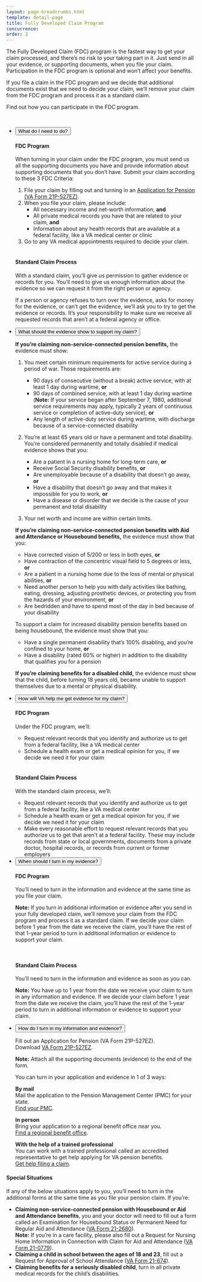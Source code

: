 ```yaml
---
layout: page-breadcrumbs.html
template: detail-page
title: Fully Developed Claim Program
concurrence:
order: 2
---
```


<div class="va-introtext">

The Fully Developed Claim (FDC) program is the fastest way to get your claim processed, and there’s no risk to your taking part in it. Just send in all your evidence, or supporting documents, when you file your claim. Participation in the FDC program is optional and won’t affect your benefits.

If you file a claim in the FDC program and we decide that additional documents exist that we need to decide your claim, we’ll remove your claim from the FDC program and process it as a standard claim.

Find out how you can participate in the FDC program.

<br>

</div>

<div class="usa-accordion">
<ul class="usa-unstyled-list">
<li>
<button class="usa-button-unstyled usa-accordion-button" aria-controls="need-to-do">What do I need to do?</button>
<div id="need-to-do" class="usa-accordion-content">

#### FDC Program 

When turning in your claim under the FDC program, you must send us all the supporting documents you have and provide information about supporting documents that you don’t have.
Submit your claim according to these 3 FDC Criteria:

1. File your claim by filling out and turning in an [Application for Pension (VA Form 21P-527EZ)](https://www.vba.va.gov/pubs/forms/VBA-21P-527EZ-ARE.pdf).
2. When you file your claim, please include:
    - All necessary income and net-worth information, **and**
    - All private medical records you have that are related to your claim, **and**
    - Information about any health records that are available at a federal facility, like a VA medical center or clinic
3. Go to any VA medical appointments required to decide your claim.

<br>

#### Standard Claim Process

With a standard claim, you’ll give us permission to gather evidence or records for you. You’ll need to give us enough information about the evidence so we can request it from the right person or agency.

If a person or agency refuses to turn over the evidence, asks for money for the evidence, or can’t get the evidence, we’ll ask you to try to get the evidence or records. It’s your responsibility to make sure we receive all requested records that aren’t at a federal agency or office.

</div>
</li>
<li>
<button class="usa-button-unstyled usa-accordion-button" aria-controls="evidence-must-show">What should the evidence show to support my claim?</button>
<div id="evidence-must-show" class="usa-accordion-content">

**If you’re claiming non-service-connected pension benefits,** the evidence must show:
1. You meet certain minimum requirements for active service during a period of war. Those requirements are:

    - 90 days of consecutive (without a break) active service, with at least 1 day during wartime, **or**
    - 90 days of combined service, with at least 1 day during wartime
    (**Note:** If your service began after September 7, 1980, additional service requirements may apply, typically 2 years of continuous service or completion of active-duty service), **or**
    - Any length of active-duty service during wartime, with discharge because of a service-connected disability

2. You’re at least 65 years old or have a permanent and total disability. You’re considered permanently and totally disabled if medical evidence shows that you:

    - Are a patient in a nursing home for long-term care, **or**
    - Receive Social Security disability benefits, **or**
    - Are unemployable because of a disability that doesn’t go away, **or**
    - Have a disability that doesn’t go away and that makes it impossible for you to work, **or**
    - Have a disease or disorder that we decide is the cause of your permanent and total disability

3. Your net worth and income are within certain limits.

**If you’re claiming non-service-connected pension benefits with Aid and Attendance or Housebound benefits,** the evidence must show that you:

  - Have corrected vision of 5/200 or less in both eyes, **or**
  - Have contraction of the concentric visual field to 5 degrees or less, **or**
  - Are a patient in a nursing home due to the loss of mental or physical abilities, **or**
  - Need another person to help you with daily activities like bathing, eating, dressing, adjusting prosthetic devices, or protecting you from the hazards of your environment, **or**
  - Are bedridden and have to spend most of the day in bed because of your disability

To support a claim for increased disability pension benefits based on being housebound, the evidence must show that you:

  - Have a single permanent disability that’s 100% disabling, and you’re confined to your home, **or**
  - Have a disability (rated 60% or higher) in addition to the disability that qualifies you for a pension

**If you’re claiming benefits for a disabled child,** the evidence must show that the child, before turning 18 years old, became unable to support themselves due to a mental or physical disability.

</div>
</li>
<li>
<button class="usa-button-unstyled usa-accordion-button" aria-controls="va-will-help">How will VA help me get evidence for my claim?</button>
<div id="va-will-help" class="usa-accordion-content">

#### FDC Program

Under the FDC program, we’ll:
- Request relevant records that you identify and authorize us to get from a federal facility, like a VA medical center
- Schedule a health exam or get a medical opinion for you, if we decide we need it for your claim

<br>

#### Standard Claim Process

With the standard claim process, we’ll:
- Request relevant records that you identify and authorize us to get from a federal facility, like a VA medical center
- Schedule a health exam or get a medical opinion for you, if we decide we need it for your claim
- Make every reasonable effort to request relevant records that you authorize us to get that aren’t at a federal facility. These may include records from state or local governments, documents from a private doctor, hospital records, or records from current or former employers

</div>
</li>
<li>
<button class="usa-button-unstyled usa-accordion-button" aria-controls="when-to-send">When should I turn in my evidence?</button>
<div id="when-to-send" class="usa-accordion-content">

#### FDC Program 

You’ll need to turn in the information and evidence at the same time as you file your claim.
<div class="usa-alert usa-alert-warning no-background-image">

**Note:** If you turn in additional information or evidence after you send in your fully developed claim, we’ll remove your claim from the FDC program and process it as a standard claim. If we decide your claim before 1 year from the date we receive the claim, you’ll have the rest of that 1-year period to turn in additional information or evidence to support your claim.

</div>

<br>

#### Standard Claim Process

You’ll need to turn in the information and evidence as soon as you can.

<div class="usa-alert usa-alert-warning no-background-image">

**Note:** You have up to 1 year from the date we receive your claim to turn in any information and evidence. If we decide your claim before 1 year from the date we receive the claim, you’ll have the rest of the 1-year period to turn in additional information or evidence to support your claim.

</div>
</div>
</li>
<li>
<button class="usa-button-unstyled usa-accordion-button" aria-controls="where-to-send">How do I turn in my information and evidence?</button>
<div id="where-to-send" class="usa-accordion-content">

Fill out an Application for Pension (VA Form 21P-527EZ). <br>
Download [VA Form 21P-527EZ](https://www.vba.va.gov/pubs/forms/VBA-21P-527EZ-ARE.pdf).

**Note:** Attach all the supporting documents (evidence) to the end of the form.

You can turn in your application and evidence in 1 of 3 ways:

**By mail** <br>
Mail the application to the Pension Management Center (PMC) for your state. <br> 
[Find your PMC](/pension/pension-management-center/).

**In person** <br>
Bring your application to a regional benefit office near you. <br> 
[Find a regional benefit office](/facilities/).

**With the help of a trained professional** <br>
You can work with a trained professional called an accredited representative to get help applying for VA pension benefits. <br> 
[Get help filing a claim](/disability-benefits/apply/help/).

</div>
</li>
</ul>
</div>

<div class="feature" markdown=“1”>

#### Special Situations
If any of the below situations apply to you, you’ll need to turn in the additional forms at the same time as you file your pension claim.
If you’re:
- **Claiming non-service-connected pension with Housebound or Aid and Attendance benefits**, you and your doctor will need to fill out a form called an Examination for Housebound Status or Permanent Need for Regular Aid and Attendance ([VA Form 21-2680](https://www.va.gov/vaforms/form_detail.asp?FormNo=21-2680)). <br>
**Note:** If you’re in a care facility, please also fill out a Request for Nursing Home Information in Connection with Claim for Aid and Attendance ([VA Form 21-0779](https://www.va.gov/vaforms/form_detail.asp?FormNo=21-0779)).
- **Claiming a child in school between the ages of 18 and 23**, fill out a Request for Approval of School Attendance ([VA Form 21-674](https://www.va.gov/vaforms/form_detail.asp?FormNo=21-674)).
- **Claiming benefits for a seriously disabled child**, turn in all private medical records for the child’s disabilities.

</div>

<script src="https://standards.usa.gov/assets/js/vendor/uswds.min.js" type="text/javascript"></script>
